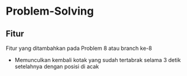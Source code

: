 # Problem-Solving
## Fitur
Fitur yang ditambahkan pada Problem 8 atau branch ke-8
* Memunculkan kembali kotak yang sudah tertabrak selama 3 detik setelahnya dengan posisi di acak
